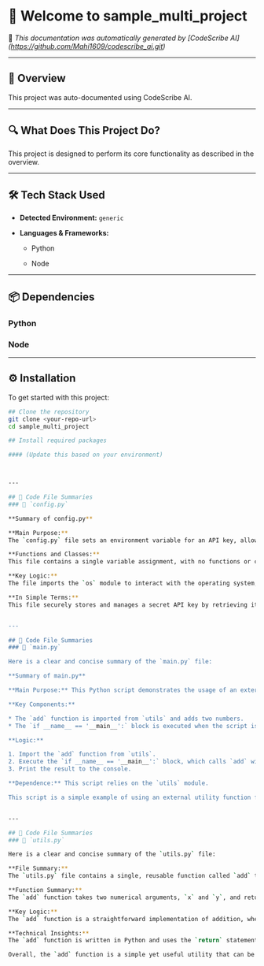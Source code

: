 # 👋 Welcome to sample_multi_project

📄 *This documentation was automatically generated by [CodeScribe AI] (https://github.com/Mahi1609/codescribe_ai.git)*

---

## 🧠 Overview

This project was auto-documented using CodeScribe AI.

---

## 🔍 What Does This Project Do?

This project is designed to perform its core functionality as described in the overview.


---

## 🛠 Tech Stack Used

- **Detected Environment:** `generic`
- **Languages & Frameworks:**

  - Python

  - Node


---

## 📦 Dependencies



### Python



### Node



---

## ⚙️ Installation

To get started with this project:

```bash
## Clone the repository
git clone <your-repo-url>
cd sample_multi_project

## Install required packages

#### (Update this based on your environment)



---

## 🧩 Code File Summaries
### 📄 `config.py`

**Summary of config.py**

**Main Purpose:**
The `config.py` file sets an environment variable for an API key, allowing secure storage and management of the key.

**Functions and Classes:**
This file contains a single variable assignment, with no functions or classes defined.

**Key Logic:**
The file imports the `os` module to interact with the operating system, then sets the `API_KEY` environment variable to the value of the `API_KEY` environment variable set in the operating system.

**In Simple Terms:**
This file securely stores and manages a secret API key by retrieving it from the operating system's environment variables, making it easily accessible to other parts of the application.


---

## 🧩 Code File Summaries
### 📄 `main.py`

Here is a clear and concise summary of the `main.py` file:

**Summary of main.py**

**Main Purpose:** This Python script demonstrates the usage of an external utility function `add` from the `utils` module.

**Key Components:**

* The `add` function is imported from `utils` and adds two numbers.
* The `if __name__ == '__main__':` block is executed when the script is run directly, printing the result of calling `add` with arguments `2` and `3`.

**Logic:**

1. Import the `add` function from `utils`.
2. Execute the `if __name__ == '__main__':` block, which calls `add` with `2` and `3`.
3. Print the result to the console.

**Dependence:** This script relies on the `utils` module.

This script is a simple example of using an external utility function from a separate module, showcasing the `add` function's basic arithmetic capabilities.


---

## 🧩 Code File Summaries
### 📄 `utils.py`

Here is a clear and concise summary of the `utils.py` file:

**File Summary:**
The `utils.py` file contains a single, reusable function called `add` that performs basic arithmetic addition.

**Function Summary:**
The `add` function takes two numerical arguments, `x` and `y`, and returns their sum. This function is a simple implementation of addition that can be used to combine two numerical values.

**Key Logic:**
The `add` function is a straightforward implementation of addition, where the function takes two inputs, adds them together, and returns the result. The logic is simple and easy to understand, making it a useful utility function for developers to use in their code.

**Technical Insights:**
The `add` function is written in Python and uses the `return` statement to pass the result of the addition back to the caller. This function is designed to be reusable and can be easily integrated into other code to perform addition operations.

Overall, the `add` function is a simple yet useful utility that can be used to simplify arithmetic operations in Python code.


